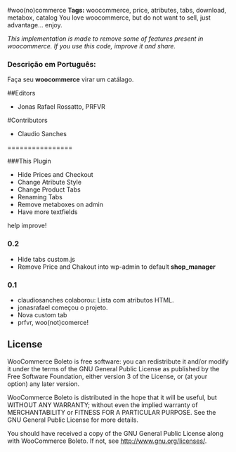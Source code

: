 #woo(no)commerce
**Tags:** woocommerce, price, atributes, tabs, download, metabox, catalog
You love woocommerce, but do not want to sell, just advantage... enjoy.

_This implementation is made ​​to remove some of features present in woocommerce. If you use this code, improve it and share._


### Descrição em Português: ###

Faça seu **woocommerce** virar um catálago.



##Editors
* Jonas Rafael Rossatto, PRFVR

#Contributors
* Claudio Sanches

================

###This Plugin
* Hide Prices and Checkout
* Change Atribute Style
* Change Product Tabs
* Renaming Tabs
* Remove metaboxes on admin
* Have more textfields

help improve!


### 0.2 ###
* Hide tabs custom.js
* Remove Price and Chakout into wp-admin to default **shop_manager** 

### 0.1 ###

* claudiosanches colaborou: Lista com atributos HTML.
* jonasrafael começou o projeto.
* Nova custom tab
* prfvr, woo(not)comerce!

## License ##

WooCommerce Boleto is free software: you can redistribute it and/or modify it under the terms of the GNU General Public License as published by the Free Software Foundation, either version 3 of the License, or (at your option) any later version.

WooCommerce Boleto is distributed in the hope that it will be useful, but WITHOUT ANY WARRANTY; without even the implied warranty of MERCHANTABILITY or FITNESS FOR A PARTICULAR PURPOSE. See the GNU General Public License for more details.

You should have received a copy of the GNU General Public License along with WooCommerce Boleto. If not, see <http://www.gnu.org/licenses/>.
